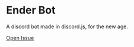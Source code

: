 # Ender Bot
A discord bot made in discord.js, for the new age.

[Open Issue](https://github.com/EnderAndFireDev/Ender/issues/new)
